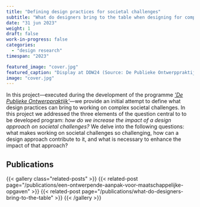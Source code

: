 ```yaml
---
title: "Defining design practices for societal challenges"
subtitle: "What do designers bring to the table when designing for complex societal issues?"
date: "31 jun 2023"
weight: 1
draft: false
work-in-progress: false
categories:
  - "design research"
timespan: "2023"

featured_image: "cover.jpg"
featured_caption: "Display at DDW24 (Source: De Publieke Ontwerppraktijk)"
image: "cover.jpg"
---
```

In this project—executed during the development of the programme  *['De Publieke Ontwerppraktijk'](https://www.depubliekeontwerppraktijk.nl)*—we provide an initial attempt to define what design practices can bring to working on complex societal challenges. In this project we addressed the three elements of the question central to to be developed program: *how do we increase the impact of a design approach on societal challenges?* We delve into the following questions: what makes working on societal challenges so challenging, how can a design approach contribute to it, and what is necessary to enhance the impact of that approach?

## Publications
{{< gallery class="related-posts" >}}
  {{< related-post page="/publications/een-ontwerpende-aanpak-voor-maatschappelijke-opgaven" >}}
  {{< related-post page="/publications/what-do-designers-bring-to-the-table" >}}
{{< /gallery >}}
